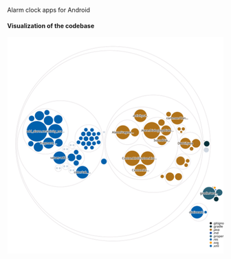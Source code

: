 Alarm clock apps for Android

#### Visualization of the codebase
![Visualization of the codebase](./diagram.svg)
